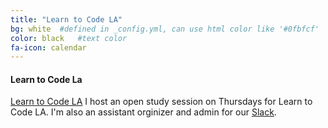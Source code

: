 ```yaml
---
title: "Learn to Code LA"
bg: white  #defined in _config.yml, can use html color like '#0fbfcf'
color: black   #text color
fa-icon: calendar
---
```


#### Learn to Code La

[Learn to Code LA](http://www.meetup.com/LearnToCodeLA)
    I host an open study session on Thursdays for Learn to Code LA.  I'm also an assistant orginizer and admin for our [Slack](http://learntocodela.slack.com).

